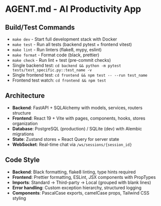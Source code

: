 # AGENT.md - AI Productivity App

## Build/Test Commands
- `make dev` - Start full development stack with Docker
- `make test` - Run all tests (backend pytest + frontend vitest)
- `make lint` - Run linters (flake8, mypy, eslint)
- `make format` - Format code (black, prettier)
- `make check` - Run lint + test (pre-commit checks)
- Single backend test: `cd backend && python -m pytest tests/test_specific.py::test_name -v`
- Single frontend test: `cd frontend && npm test -- --run test_name`
- Frontend test watch: `cd frontend && npm test`

## Architecture
- **Backend**: FastAPI + SQLAlchemy with models, services, routers structure
- **Frontend**: React 19 + Vite with pages, components, hooks, stores organization
- **Database**: PostgreSQL (production) / SQLite (dev) with Alembic migrations
- **State**: Zustand stores + React Query for server state
- **WebSocket**: Real-time chat via `/ws/sessions/{session_id}`

## Code Style
- **Backend**: Black formatting, flake8 linting, type hints required
- **Frontend**: Prettier formatting, ESLint, JSX components with PropTypes
- **Imports**: Standard → Third-party → Local (grouped with blank lines)
- **Error handling**: Custom exception hierarchy, structured logging
- **Components**: PascalCase exports, camelCase props, Tailwind CSS styling
